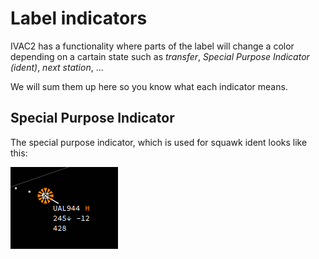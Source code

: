 # Label indicators

IVAC2 has a functionality where parts of the label will change a color depending on a cartain state such as *transfer*, *Special Purpose Indicator (ident)*, *next station*, ...

We will sum them up here so you know what each indicator means.


## Special Purpose Indicator

The special purpose indicator, which is used for squawk ident looks like this:

![Special Purpose Label Image](spi.png "Special Purpose Indicator Label Image")


